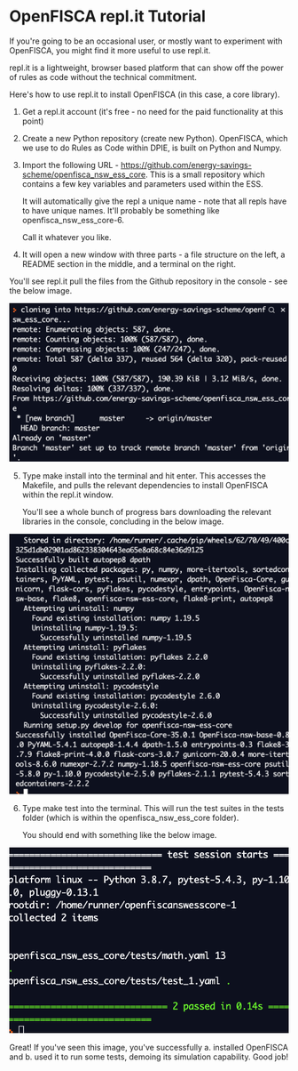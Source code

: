 # OpenFISCA repl.it Tutorial

If you're going to be an occasional user, or mostly want to experiment with OpenFISCA, you might find it more useful to use repl.it.

repl.it is a lightweight, browser based platform that can show off the power of rules as code without the technical commitment. 

Here's how to use repl.it to install OpenFISCA (in this case, a core library).

1. Get a repl.it account (it's free - no need for the paid functionality at this point)

2. Create a new Python repository (create new Python). OpenFISCA, which we use to do Rules as Code within DPIE, is built on Python and Numpy. 

3. Import the following URL - https://github.com/energy-savings-scheme/openfisca_nsw_ess_core. This is a small repository which contains a few key variables and parameters used within the ESS.

    It will automatically give the repl a unique name - note that all repls have to have unique names. It'll probably be something like openfisca_nsw_ess_core-6. 
    
    Call it whatever you like.

4. It will open a new window with three parts - a file structure on the left, a README section in the middle, and a terminal on the right. 

You'll see repl.it pull the files from the Github repository in the console - see the below image.

![repl github import](/img/github_import.png)

5. Type make install into the terminal and hit enter. This accesses the Makefile, and pulls the relevant dependencies to install OpenFISCA within the repl.it window. 

    You'll see a whole bunch of progress bars downloading the relevant libraries in the console, concluding in the below image. 

![repl OpenFISCA install](/img/openfisca_install.png)

6. Type make test into the terminal. This will run the test suites in the tests folder (which is within the openfisca_nsw_ess_core folder). 

    You should end with something like the below image.

![repl OpenFISCA install](/img/openfisca_tests.png)


Great! If you've seen this image, you've successfully a. installed OpenFISCA and b. used it to run some tests, demoing its simulation capability. Good job!


